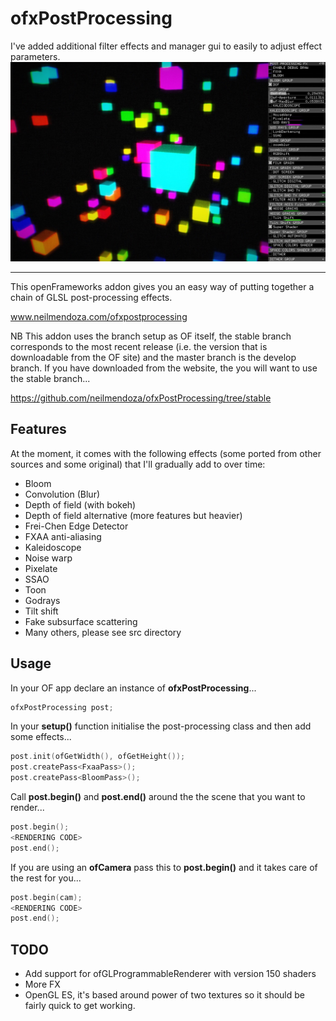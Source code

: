 # ofxPostProcessing
I've added additional filter effects and manager gui to easily to adjust effect parameters.
![Screen Shot](PostProcessingManager.jpg)

------------------


This openFrameworks addon gives you an easy way of putting together a chain of GLSL post-processing effects.

www.neilmendoza.com/ofxpostprocessing

NB This addon uses the branch setup as OF itself, the stable branch corresponds to the most recent release (i.e. the version that is downloadable from the OF site) and the master branch is the develop branch. If you have downloaded from the website, the you will want to use the stable branch...

https://github.com/neilmendoza/ofxPostProcessing/tree/stable

## Features

At the moment, it comes with the following effects (some ported from other sources and some original) that I'll gradually add to over time:

* Bloom
* Convolution (Blur)
* Depth of field (with bokeh)
* Depth of field alternative (more features but heavier)
* Frei-Chen Edge Detector
* FXAA anti-aliasing
* Kaleidoscope
* Noise warp
* Pixelate
* SSAO
* Toon
* Godrays
* Tilt shift
* Fake subsurface scattering
* Many others, please see src directory

## Usage

In your OF app declare an instance of **ofxPostProcessing**...

```cpp
ofxPostProcessing post;
```

In your **setup()** function initialise the post-processing class and then add some effects...

```cpp
post.init(ofGetWidth(), ofGetHeight());
post.createPass<FxaaPass>();
post.createPass<BloomPass>();
```

Call **post.begin()** and **post.end()** around the the scene that you want to render...

```cpp
post.begin();
<RENDERING CODE>
post.end();
```

If you are using an **ofCamera** pass this to **post.begin()** and it takes care of the rest for you...

```cpp
post.begin(cam);
<RENDERING CODE>
post.end();
```

## TODO
* Add support for ofGLProgrammableRenderer with version 150 shaders
* More FX
* OpenGL ES, it's based around power of two textures so it should be fairly quick to get working. 
